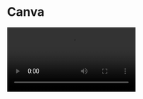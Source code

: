 # Canva
<video src= 'https://github.com/user-attachments/assets/c34b4fad-c737-4c70-b9ae-03f6af4d41b1'/>

